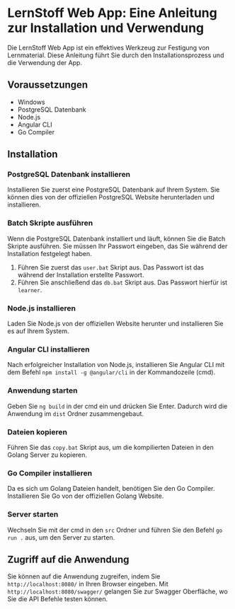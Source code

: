 # LernStoff Web App: Eine Anleitung zur Installation und Verwendung

Die LernStoff Web App ist ein effektives Werkzeug zur Festigung von Lernmaterial. Diese Anleitung führt Sie durch den Installationsprozess und die Verwendung der App.

## Voraussetzungen
- Windows
- PostgreSQL Datenbank
- Node.js
- Angular CLI
- Go Compiler

## Installation

### PostgreSQL Datenbank installieren
Installieren Sie zuerst eine PostgreSQL Datenbank auf Ihrem System. Sie können dies von der offiziellen PostgreSQL Website herunterladen und installieren.

### Batch Skripte ausführen
Wenn die PostgreSQL Datenbank installiert und läuft, können Sie die Batch Skripte ausführen. Sie müssen Ihr Passwort eingeben, das Sie während der Installation festgelegt haben.
1. Führen Sie zuerst das `user.bat` Skript aus. Das Passwort ist das während der Installation erstellte Passwort.
2. Führen Sie anschließend das `db.bat` Skript aus. Das Passwort hierfür ist `learner`.

### Node.js installieren
Laden Sie Node.js von der offiziellen Website herunter und installieren Sie es auf Ihrem System.

### Angular CLI installieren
Nach erfolgreicher Installation von Node.js, installieren Sie Angular CLI mit dem Befehl `npm install -g @angular/cli` in der Kommandozeile (cmd).

### Anwendung starten
Geben Sie `ng build` in der cmd ein und drücken Sie Enter. Dadurch wird die Anwendung im `dist` Ordner zusammengebaut.

### Dateien kopieren
Führen Sie das `copy.bat` Skript aus, um die kompilierten Dateien in den Golang Server zu kopieren.

### Go Compiler installieren
Da es sich um Golang Dateien handelt, benötigen Sie den Go Compiler. Installieren Sie Go von der offiziellen Golang Website.

### Server starten
Wechseln Sie mit der cmd in den `src` Ordner und führen Sie den Befehl `go run .` aus, um den Server zu starten.

## Zugriff auf die Anwendung
Sie können auf die Anwendung zugreifen, indem Sie `http://localhost:8080/` in Ihren Browser eingeben.
Mit `http://localhost:8080/swagger/` gelangen Sie zur Swagger Oberfläche, wo Sie die API Befehle testen können.
